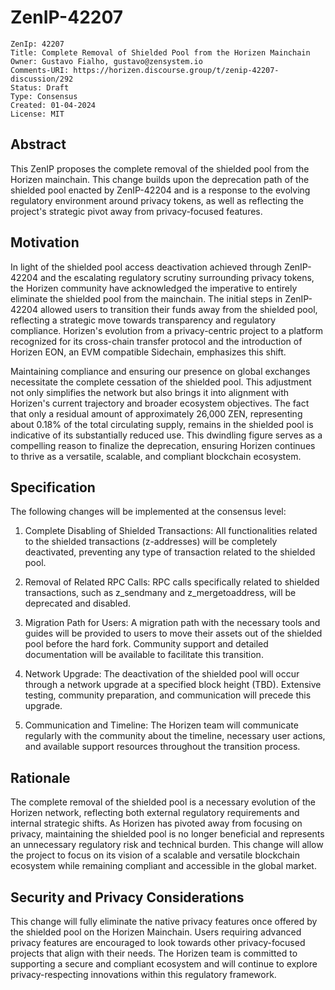# ZenIP-42207

	ZenIp: 42207
	Title: Complete Removal of Shielded Pool from the Horizen Mainchain
	Owner: Gustavo Fialho, gustavo@zensystem.io
	Comments-URI: https://horizen.discourse.group/t/zenip-42207-discussion/292
	Status: Draft
	Type: Consensus
	Created: 01-04-2024
	License: MIT


## Abstract

This ZenIP proposes the complete removal of the shielded pool from the Horizen mainchain. This change builds upon the deprecation path of the shielded pool enacted by ZenIP-42204 and is a response to the evolving regulatory environment around privacy tokens, as well as reflecting the project's strategic pivot away from privacy-focused features.


## Motivation

In light of the shielded pool access deactivation achieved through ZenIP-42204 and the escalating regulatory scrutiny surrounding privacy tokens, the Horizen community have acknowledged the imperative to entirely eliminate the shielded pool from the mainchain. The initial steps in ZenIP-42204 allowed users to transition their funds away from the shielded pool, reflecting a strategic move towards transparency and regulatory compliance. Horizen's evolution from a privacy-centric project to a platform recognized for its cross-chain transfer protocol and the introduction of Horizen EON, an EVM compatible Sidechain, emphasizes this shift. 

Maintaining compliance and ensuring our presence on global exchanges necessitate the complete cessation of the shielded pool. This adjustment not only simplifies the network but also brings it into alignment with Horizen's current trajectory and broader ecosystem objectives. The fact that only a residual amount of approximately 26,000 ZEN, representing about 0.18% of the total circulating supply, remains in the shielded pool is indicative of its substantially reduced use. This dwindling figure serves as a compelling reason to finalize the deprecation, ensuring Horizen continues to thrive as a versatile, scalable, and compliant blockchain ecosystem.


## Specification

The following changes will be implemented at the consensus level:

1. Complete Disabling of Shielded Transactions: All functionalities related to the shielded transactions (z-addresses) will be completely deactivated, preventing any type of transaction related to the shielded pool.

2. Removal of Related RPC Calls: RPC calls specifically related to shielded transactions, such as z_sendmany and z_mergetoaddress, will be deprecated and disabled.

3. Migration Path for Users: A migration path with the necessary tools and guides will be provided to users to move their assets out of the shielded pool before the hard fork. Community support and detailed documentation will be available to facilitate this transition.

4. Network Upgrade: The deactivation of the shielded pool will occur through a network upgrade at a specified block height (TBD). Extensive testing, community preparation, and communication will precede this upgrade.

5. Communication and Timeline: The Horizen team will communicate regularly with the community about the timeline, necessary user actions, and available support resources throughout the transition process.


## Rationale

The complete removal of the shielded pool is a necessary evolution of the Horizen network, reflecting both external regulatory requirements and internal strategic shifts. As Horizen has pivoted away from focusing on privacy, maintaining the shielded pool is no longer beneficial and represents an unnecessary regulatory risk and technical burden. This change will allow the project to focus on its vision of a scalable and versatile blockchain ecosystem while remaining compliant and accessible in the global market.


## Security and Privacy Considerations
This change will fully eliminate the native privacy features once offered by the shielded pool on the Horizen Mainchain. Users requiring advanced privacy features are encouraged to look towards other privacy-focused projects that align with their needs. The Horizen team is committed to supporting a secure and compliant ecosystem and will continue to explore privacy-respecting innovations within this regulatory framework.

